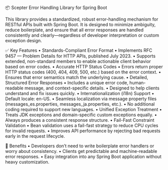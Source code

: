 📦 Scepter Error Handling Library for Spring Boot

This library provides a standardized, robust error-handling mechanism for RESTful APIs built with Spring Boot. It is designed to minimize ambiguity, reduce boilerplate, and ensure that all error responses are handled consistently and clearly—regardless of developer interpretation or custom exception design.

✅ Key Features
	•	Standards-Compliant Error Format
	•	Implements RFC 9457 — Problem Details for HTTP APIs, published July 2023.
	•	Supports extended, non-standard members to enable actionable client behavior based on error codes.
	•	Accurate HTTP Status Codes
	•	Errors return proper HTTP status codes (400, 404, 409, 500, etc.) based on the error context.
	•	Ensures that error semantics match the underlying cause.
	•	Detailed, Structured Error Responses
	•	Includes a unique error code, human-readable message, and context-specific details.
	•	Designed to help clients understand and fix issues quickly.
	•	Internationalization (i18n) Support
	•	Default locale: en-US.
	•	Seamless localization via message property files (messages_es.properties, messages_ja.properties, etc.).
	•	No additional coding required to support new languages.
	•	Unified Exception Treatment
	•	Treats JDK exceptions and domain-specific custom exceptions equally.
	•	Always produces a consistent response structure.
	•	Fail-Fast Constraint Validation
	•	Bean validation uses a fail-fast strategy to reduce CPU cycles for invalid requests.
	•	Improves API performance by rejecting bad requests early in the request lifecycle.

📌 Benefits
	•	Developers don’t need to write boilerplate error handlers or worry about consistency.
	•	Clients get predictable and machine-readable error responses.
	•	Easy integration into any Spring Boot application without heavy customization.